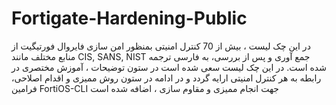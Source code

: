 # Fortigate-Hardening-Public
در این چک لیست ، بیش از 70 کنترل امنیتی بمنظور امن سازی فایروال فورتیگیت از منابع مختلف مانند CIS, SANS, NIST  جمع آوری و پس از بررسی، به فارسی ترجمه شده است.
در این چک لیست سعی شده است در ستون توضیحات ، آموزش مختصری در رابطه به هر کنترل امنیتی ارایه گردد و در ادامه در ستون روش ممیزی و اقدام اصلاحی، فرامین FortiOS-CLI  جهت انجام ممیزی و مقاوم سازی ، اضافه شده است
